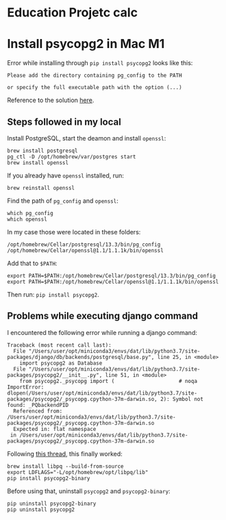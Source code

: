 # Education Projetc calc

# Install psycopg2 in Mac M1
Error while installing through `pip install psycopg2` looks like this:

```
Please add the directory containing pg_config to the PATH

or specify the full executable path with the option (...)
```

Reference to the solution [here](https://stackoverflow.com/questions/66888087/cannot-install-psycopg2-with-pip3-on-m1-mac).

## Steps followed in my local

Install PostgreSQL, start the deamon and install `openssl`:

```
brew install postgresql
pg_ctl -D /opt/homebrew/var/postgres start
brew install openssl
```

If you already have `openssl` installed, run:

```
brew reinstall openssl
```

Find the path of `pg_config` and `openssl`:

```
which pg_config
which openssl
```

In my case those were located in these folders:

```
/opt/homebrew/Cellar/postgresql/13.3/bin/pg_config
/opt/homebrew/Cellar/openssl@1.1/1.1.1k/bin/openssl
```

Add that to `$PATH`:

```
export PATH=$PATH:/opt/homebrew/Cellar/postgresql/13.3/bin/pg_config
export PATH=$PATH:/opt/homebrew/Cellar/openssl@1.1/1.1.1k/bin/openssl
```

Then run: `pip install psycopg2`.

## Problems while executing django command
I encountered the following error while running a django command:

```
Traceback (most recent call last):
  File "/Users/user/opt/miniconda3/envs/dat/lib/python3.7/site-packages/django/db/backends/postgresql/base.py", line 25, in <module>
    import psycopg2 as Database
  File "/Users/user/opt/miniconda3/envs/dat/lib/python3.7/site-packages/psycopg2/__init__.py", line 51, in <module>
    from psycopg2._psycopg import (                     # noqa
ImportError: dlopen(/Users/user/opt/miniconda3/envs/dat/lib/python3.7/site-packages/psycopg2/_psycopg.cpython-37m-darwin.so, 2): Symbol not found: _PQbackendPID
  Referenced from: /Users/user/opt/miniconda3/envs/dat/lib/python3.7/site-packages/psycopg2/_psycopg.cpython-37m-darwin.so
  Expected in: flat namespace
 in /Users/user/opt/miniconda3/envs/dat/lib/python3.7/site-packages/psycopg2/_psycopg.cpython-37m-darwin.so
```

Following [this thread](https://github.com/psycopg/psycopg2/issues/1216), this finally worked:

```
brew install libpq --build-from-source
export LDFLAGS="-L/opt/homebrew/opt/libpq/lib"
pip install psycopg2-binary
```

Before using that, uninstall `psycopg2` and `psycopg2-binary`:

```
pip uninstall psycopg2-binary
pip uninstall psycopg2
```